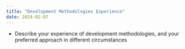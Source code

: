 ```yaml
---
title: "Development Methodologies Experience"
date: 2024-02-07
---
```

- Describe your experience of development methodologies, and your preferred approach in different circumstances